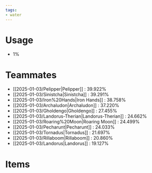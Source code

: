 ```yaml
---
tags:
- water
---
```

# Usage
- 1%
# Teammates
- [[2025-01-03/Pelipper|Pelipper]] : 39.922%
- [[2025-01-03/Sinistcha|Sinistcha]] : 39.291%
- [[2025-01-03/Iron%20Hands|Iron Hands]] : 38.758%
- [[2025-01-03/Archaludon|Archaludon]] : 37.220%
- [[2025-01-03/Gholdengo|Gholdengo]] : 27.455%
- [[2025-01-03/Landorus-Therian|Landorus-Therian]] : 24.662%
- [[2025-01-03/Roaring%20Moon|Roaring Moon]] : 24.499%
- [[2025-01-03/Pecharunt|Pecharunt]] : 24.033%
- [[2025-01-03/Tornadus|Tornadus]] : 21.697%
- [[2025-01-03/Rillaboom|Rillaboom]] : 20.860%
- [[2025-01-03/Landorus|Landorus]] : 19.127%
# Items